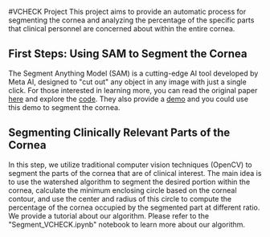 #VCHECK Project
This project aims to provide an automatic process for segmenting the cornea and analyzing the percentage of the specific parts that clinical personnel are concerned about within the entire cornea.


## First Steps: Using SAM to Segment the Cornea
The Segment Anything Model (SAM) is a cutting-edge AI tool developed by Meta AI, designed to "cut out" any object in any image with just a single click. For those interested in learning more, you can read the original paper [here](https://arxiv.org/pdf/2304.02643) and explore the [code](https://github.com/facebookresearch/segment-anything).
They also provide a [demo](https://segment-anything.com/demo) and you could use this demo to segment the cornea.


## Segmenting Clinically Relevant Parts of the Cornea
In this step, we utilize traditional computer vision techniques (OpenCV) to segment the parts of the cornea that are of clinical interest.
The main idea is to use the watershed algorithm to segment the desired portion within the cornea, calculate the minimum enclosing circle based on the corneal contour, and use the center and radius of this circle to compute the percentage of the cornea occupied by the segmented part at different ratio.
We provide a tutorial about our algorithm. Please refer to the "Segment_VCHECK.ipynb" notebook to learn more about our algorithm.
